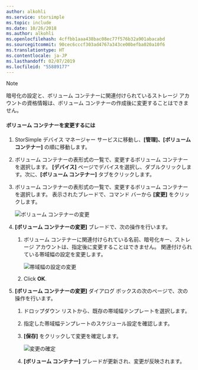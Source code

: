 ```yaml
---
author: alkohli
ms.service: storsimple
ms.topic: include
ms.date: 10/26/2018
ms.author: alkohli
ms.openlocfilehash: 4cffbb1aaa438bac08ec77f576b32a901abacabd
ms.sourcegitcommit: 90cec6cccf303ad4767a343ce00befba020a10f6
ms.translationtype: HT
ms.contentlocale: ja-JP
ms.lasthandoff: 02/07/2019
ms.locfileid: "55889177"
---
```

> [!NOTE] 
> 暗号化の設定と、ボリューム コンテナーに関連付けられているストレージ アカウントの資格情報は、ボリューム コンテナーの作成後に変更することはできません。

#### <a name="to-modify-a-volume-container"></a>ボリューム コンテナーを変更するには

1. StorSimple デバイス マネージャー サービスに移動し、**[管理]、[ボリューム コンテナー]** の順に移動します。

2. ボリューム コンテナーの表形式の一覧で、変更するボリューム コンテナーを選択します。 **[デバイス]** ページでデバイスを選択し、ダブルクリックします。次に、**[ボリューム コンテナー]** タブをクリックします。

2. ボリューム コンテナーの表形式の一覧で、変更するボリューム コンテナーを選択します。 表示されたブレードで、コマンド バーから **[変更]** をクリックします。

    ![ボリューム コンテナーの変更](./media/storsimple-8000-modify-volume-container/modify-vol-container1.png)

3. **[ボリューム コンテナーの変更]** ブレードで、次の操作を行います。
   
   1. ボリューム コンテナーに関連付けられている名前、暗号化キー、ストレージ アカウントは、指定後に変更することはできません。 関連付けられている帯域幅の設定を変更します。
      
       ![帯域幅の設定の変更](./media/storsimple-8000-modify-volume-container/modify-vol-container2.png)

   2.  Click **OK**.
4. **[ボリューム コンテナーの変更]** ダイアログ ボックスの次のページで、次の操作を行います。
   
   1. ドロップダウン リストから、既存の帯域幅テンプレートを選択します。
   2. 指定した帯域幅テンプレートのスケジュール設定を確認します。
   3. **[保存]** をクリックして変更を確定します。
      
       ![変更の確定](./media/storsimple-8000-modify-volume-container/modify-vol-container3.png)

   3. **[ボリューム コンテナー]** ブレードが更新され、変更が反映されます。

